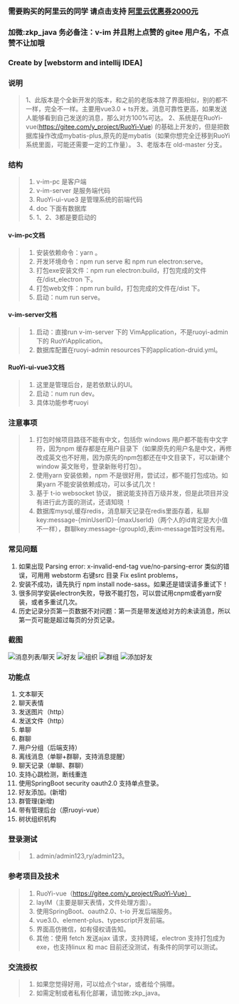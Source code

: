 ### 需要购买的阿里云的同学 请点击支持 [阿里云优惠券2000元](https://chuangke.aliyun.com/invite?userCode=d4l0ykh3)

### 加微:zkp_java 务必备注：v-im 并且附上点赞的 gitee 用户名，不点赞不让加哦
### Create by  [webstorm and intellij IDEA]
### 说明
>   1、此版本是个全新开发的版本，和之前的老版本除了界面相似，别的都不一样，完全不一样。主要用vue3.0 + ts开发。消息可靠性更高，如果发送人能够看到自己发送的消息，那么对方100%可达。
>   2、系统是在RuoYi-vue(https://gitee.com/y_project/RuoYi-Vue) 的基础上开发的，但是把数据库操作改成mybatis-plus,原先的是mybatis（如果你想完全迁移到RuoYi系统里面，可能还需要一定的工作量）。
>   3、老版本在 old-master 分支。
### 结构
>   1. v-im-pc 是客户端
>   2. v-im-server 是服务端代码
>   3. RuoYi-ui-vue3 是管理系统的前端代码
>   4. doc 下面有数据库
>   5. 1、2、3都是要启动的

#### v-im-pc文档
>   1. 安装依赖命令：yarn 。
>   2. 开发环境命令：npm run serve 和 npm run electron:serve。
>   3. 打包exe安装文件：npm run electron:build，打包完成的文件在/dist_electron 下。
>   4. 打包web文件：npm run build，打包完成的文件在/dist 下。
>   5. 启动：num run serve。

#### v-im-server文档
>   1. 启动：直接run v-im-server 下的 VimApplication，不是ruoyi-admin下的 RuoYiApplication。
>   2. 数据库配置在ruoyi-admin resources下的application-druid.yml。

#### RuoYi-ui-vue3文档
>   1. 这里是管理后台，是若依默认的UI。
>   2. 启动：num run dev。
>   3. 具体功能参考ruoyi

### 注意事项

> 1. 打包时候项目路径不能有中文，包括你 windows 用户都不能有中文字符，因为npm 缓存都是在用户目录下（如果原先的用户名是中文，再修改成英文也不好用，因为原先的npm包都还在中文目录下，可以新建个window 英文账号，登录新账号打包）。
> 2. 使用yarn 安装依赖，npm 不是很好用，尝试过，都不能打包成功。如果yarn 不能安装依赖成功，可以多试几次！
> 3. 基于 t-io websocket 协议， 据说能支持百万级并发，但是此项目并没有进行此方面的测试，还请知晓 ！
> 4. 数据库mysql,缓存redis，消息聊天记录在redis里面存着，私聊key:message-{minUserID}-{maxUserId}（两个人的id肯定是大小值不一样），群聊key:message-{groupId},表im-message暂时没有用。

### 常见问题
1. 如果出现 Parsing error: x-invalid-end-tag  vue/no-parsing-error 类似的错误，可用用 webstorm 右键src 目录 Fix eslint problems，
2. 安装不成功，请先执行 npm install node-sass。如果还是错误请多重试下！
3. 很多同学安装electron失败，导致不能打包，可以尝试用cnpm或者yarn安装，或者多重试几次。
4. 历史记录分页第一页数据不对问题：第一页是带发送给对方的未读消息，所以第一页可能是超过每页的分页记录。


### 截图

![消息列表/聊天](https://gitee.com/lele-666/V-IM/raw/master/doc/img/1.png)
![好友](https://gitee.com/lele-666/V-IM/raw/master/doc/img/2.png)
![组织](https://gitee.com/lele-666/V-IM/raw/master/doc/img/3.png)
![群组](https://gitee.com/lele-666/V-IM/raw/master/doc/img/4.png)
![添加好友](https://gitee.com/lele-666/V-IM/raw/master/doc/img/5.png)
 

### 功能点
1. 文本聊天
2. 聊天表情
3. 发送图片（http）
4. 发送文件（http）
5. 单聊
6. 群聊
7. 用户分组（后端支持）
8. 离线消息（单聊+群聊，支持消息提醒）
9. 聊天记录（单聊、群聊）
10. 支持心跳检测，断线重连
11. 使用SpringBoot security oauth2.0 支持单点登录。
12. 好友添加。(新增)
13. 群管理(新增)
14. 带有管理后台（原ruoyi-vue）
15. 树状组织机构


### 登录测试
> 1. admin/admin123,ry/admin123。

### 参考项目及技术
> 1. RuoYi-vue（https://gitee.com/y_project/RuoYi-Vue）
> 2. layIM（主要是聊天表情，文件处理方面）。
> 3. 使用SpringBoot、oauth2.0、t-io 开发后端服务。
> 4. vue3.0、element-plus、typescript开发前端。
> 5. 界面高仿微信，如有侵权请告知。
> 6. 其他：使用 fetch 发送ajax 请求，支持跨域，electron 支持打包成为exe，也支持linux 和 mac 目前还没测试，有条件的同学可以测试。

### 交流授权
>  1. 如果您觉得好用，可以给点个star，或者给个捐赠。
>  2. 如需定制或者私有化部署，请加微:zkp_java。
